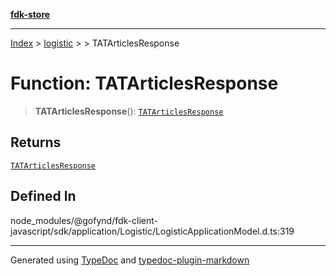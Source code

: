 [**fdk-store**](../../../README.md)
***

[Index](../../../API.md) > [logistic](../../README.md) > [<internal>](../README.md) > TATArticlesResponse

# Function: TATArticlesResponse

> **TATArticlesResponse**(): [`TATArticlesResponse`](../type-aliases/type-alias.TATArticlesResponse.md)

## Returns

[`TATArticlesResponse`](../type-aliases/type-alias.TATArticlesResponse.md)

## Defined In

node\_modules/@gofynd/fdk-client-javascript/sdk/application/Logistic/LogisticApplicationModel.d.ts:319

***
Generated using [TypeDoc](https://typedoc.org/) and [typedoc-plugin-markdown](https://www.npmjs.com/package/typedoc-plugin-markdown)
